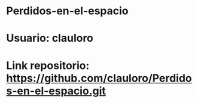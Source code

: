 # Perdidos-en-el-espacio

# Usuario: clauloro

# Link repositorio: https://github.com/clauloro/Perdidos-en-el-espacio.git
